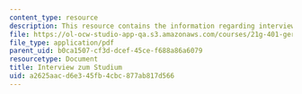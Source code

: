```yaml
---
content_type: resource
description: This resource contains the information regarding interview zum studium.
file: https://ol-ocw-studio-app-qa.s3.amazonaws.com/courses/21g-401-german-i-fall-2008/a2625aacd6e345fb4cbc877ab817d566_MIT21G_401F08_studium.pdf
file_type: application/pdf
parent_uid: b0ca1507-cf3d-dcef-45ce-f688a86a6079
resourcetype: Document
title: Interview zum Studium
uid: a2625aac-d6e3-45fb-4cbc-877ab817d566
---
```

